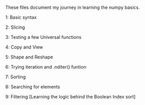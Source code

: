 These files document my journey in learning the numpy basics.


1: Basic syntax

2: Slicing

3: Testing a few Universal functions

4: Copy and View

5: Shape and Reshape

6: Trying iteration and .nditer() funtion

7: Sorting 

8: Searching for elements

9: Filtering [Learning the logic behind the Boolean Index sort]
